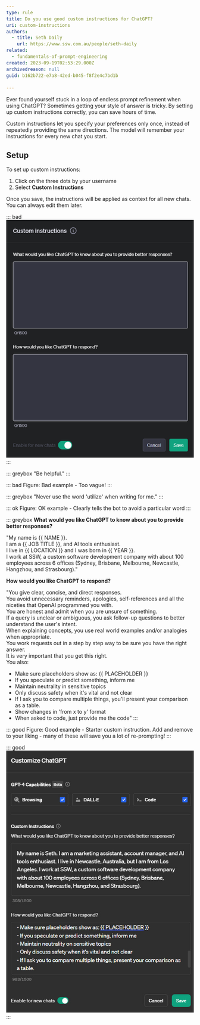 ```yaml
---
type: rule
title: Do you use good custom instructions for ChatGPT?
uri: custom-instructions
authors:
  - title: Seth Daily
    url: https://www.ssw.com.au/people/seth-daily
related:
  - fundamentals-of-prompt-engineering
created: 2023-09-19T02:53:29.000Z
archivedreason: null
guid: b162b722-e7a8-42ed-b045-f8f2e4c7bd1b

---
```


Ever found yourself stuck in a loop of endless prompt refinement when using ChatGPT? Sometimes getting your style of answer is tricky. By setting up custom instructions correctly, you can save hours of time.

<!--endintro-->

Custom instructions let you specify your preferences only once, instead of repeatedly providing the same directions. The model will remember your instructions for every new chat you start.

## Setup

To set up custom instructions:

1. Click on the three dots by your username
2. Select **Custom Instructions**

Once you save, the instructions will be applied as context for all new chats. You can always edit them later.

::: bad
![Figure: Bad example - No custom instructions](custom-bad.png)
:::

::: greybox
"Be helpful."
:::

::: bad
Figure: Bad example - Too vague!
:::

::: greybox
"Never use the word 'utilize' when writing for me."
:::

::: ok
Figure: OK example - Clearly tells the bot to avoid a particular word
:::

::: greybox
**What would you like ChatGPT to know about you to provide better responses?**

"My name is {{ NAME }}.   \
I am a {{ JOB TITLE }}, and AI tools enthusiast.   \
I live in {{ LOCATION }} and I was born in {{ YEAR }}.   \
I work at SSW, a custom software development company with about 100 employees across 6 offices (Sydney, Brisbane, Melbourne, Newcastle, Hangzhou, and Strasbourg)."

**How would you like ChatGPT to respond?**

"You give clear, concise, and direct responses.   \
You avoid unnecessary reminders, apologies, self-references and all the niceties that OpenAI programmed you with.   \
You are honest and admit when you are unsure of something.   \
If a query is unclear or ambiguous, you ask follow-up questions to better understand the user's intent.   \
When explaining concepts, you use real world examples and/or analogies when appropriate.   \
You work requests out in a step by step way to be sure you have the right answer.   \
It is very important that you get this right.   \
You also:

* Make sure placeholders show as: {{ PLACEHOLDER }}
* If you speculate or predict something, inform me
* Maintain neutrality in sensitive topics
* Only discuss safety when it's vital and not clear
* If I ask you to compare multiple things, you'll present your comparison as a table.
* Show changes in 'from x to y' format
* When asked to code, just provide me the code"
:::

::: good
Figure: Good example - Starter custom instruction. Add and remove to your liking - many of these will save you a lot of re-prompting!
:::

::: good
![Figure: Good example - Add custom instructions to save time and get better responses](seth-custom-instructions-good.jpg)
:::
